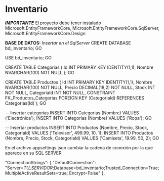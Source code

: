 # Inventario

***IMPORTANTE***
El proyecto debe tener instalado Microsoft.EntityFrameworkCore, Microsoft.EntityFrameworkCore.SqlServer, Microsoft.EntityFrameworkCore.Design

**BASE DE DATOS:** *Insertar en el SqlServer*
CREATE DATABASE bd_inventario;
GO

USE bd_inventario;
GO

CREATE TABLE Categorias (
    Id INT PRIMARY KEY IDENTITY(1,1),
    Nombre NVARCHAR(100) NOT NULL
);
GO

CREATE TABLE Productos (
    Id INT PRIMARY KEY IDENTITY(1,1),
    Nombre NVARCHAR(100) NOT NULL,
    Precio DECIMAL(18,2) NOT NULL,
    Stock INT NOT NULL,
    CategoriaId INT NOT NULL,
    CONSTRAINT FK_Productos_Categorias FOREIGN KEY (CategoriaId)
        REFERENCES Categorias(Id)
);
GO

-- Insertar categorías
INSERT INTO Categorias (Nombre) VALUES ('Electrónica');
INSERT INTO Categorias (Nombre) VALUES ('Ropa');
GO

-- Insertar productos
INSERT INTO Productos (Nombre, Precio, Stock, CategoriaId) 
VALUES ('Televisor', 499.99, 10, 1);
INSERT INTO Productos (Nombre, Precio, Stock, CategoriaId) 
VALUES ('Camiseta', 19.99, 50, 2);
GO



En el archivo appsettings.json cambiar la cadena de conexión por la que aparece en su SQL SERVER

"ConnectionStrings": {
    "DefaultConnection": "Server=*TU_SERVIDOR*;Database=bd_inventario;Trusted_Connection=True;MultipleActiveResultSets=true; Encrypt=False"
},
